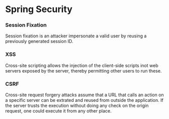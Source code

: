 # Spring Security

### **Session Fixation**
Session fixation is an attacker impersonate a valid user by reusing a previously generated session ID. 

### **XSS**
Cross-site scripting allows the injection of the client-side scripts inot web servers exposed by the server, thereby permitting other users to run these.

### **CSRF**
Cross-site request forgery attacks assume that a URL that calls an action on a specific server can be extrated and reused from outside the application. If the server trusts the execution without doing any check on the origin request, one could execute it from any other place. 